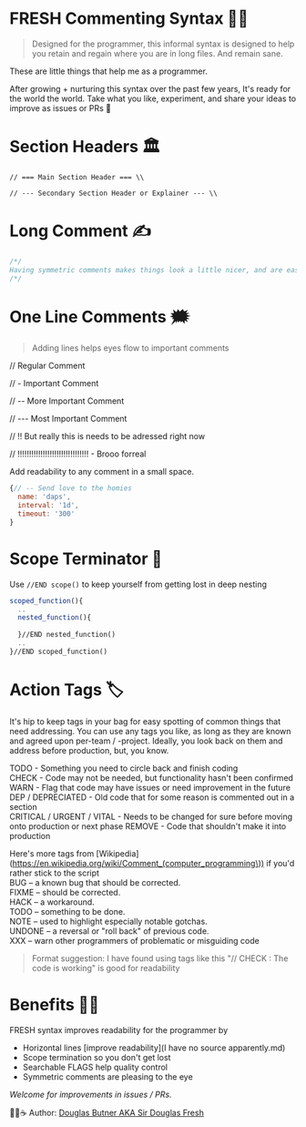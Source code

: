 # FRESH Commenting Syntax 👨‍💻

> Designed for the programmer, this informal syntax is designed to help you retain and regain where you are in long files. And remain sane.

These are little things that help me as a programmer. 

After growing + nurturing this syntax over the past few years, It's ready for the world the world. Take what you like, experiment, and share your ideas to improve as issues or PRs 🙏

# Section Headers 🏛

`// === Main Section Header === \\`


`// --- Secondary Section Header or Explainer --- \\`


# Long Comment ✍️

```javascript
/*/
Having symmetric comments makes things look a little nicer, and are easier to move around. 
/*/
```


# One Line Comments 🗯

> Adding lines helps eyes flow to important comments

// Regular Comment

// - Important Comment

// -- More Important Comment

// --- Most Important Comment

// !! But really this is needs to be adressed right now

// !!!!!!!!!!!!!!!!!!!!!!!!!!!!!!! - Brooo forreal 



Add readability to any comment in a small space.

```javascript
{// -- Send love to the homies 
  name: 'daps',
  interval: '1d',
  timeout: '300'
}
```

# Scope Terminator 🔭

Use `//END scope()` to keep yourself from getting lost in deep nesting

```javascript 
scoped_function(){
  ..
  nested_function(){
    
  }//END nested_function() 
  ..
}//END scoped_function() 
```

# Action Tags 🏷  

It's hip to keep tags in your bag for easy spotting of common things that need addressing. You can use any tags you like, as long as they are known and agreed upon per-team / -project. Ideally, you look back on them and address before production, but, you know.   

TODO - Something you need to circle back and finish coding  
CHECK - Code may not be needed, but functionality hasn't been confirmed  
WARN - Flag that code may have issues or need improvement in the future  
DEP / DEPRECIATED - Old code that for some reason is commented out in a section  
CRITICAL / URGENT / VITAL - Needs to be changed for sure before moving onto production or next phase
REMOVE - Code that shouldn't make it into production  

Here's more tags from [Wikipedia](https://en.wikipedia.org/wiki/Comment_(computer_programming\)) if you'd rather stick to the script  
BUG – a known bug that should be corrected.  
FIXME – should be corrected.  
HACK – a workaround.  
TODO – something to be done.  
NOTE – used to highlight especially notable gotchas.  
UNDONE – a reversal or "roll back" of previous code.  
XXX – warn other programmers of problematic or misguiding code  

> Format suggestion: I have found using tags like this "// CHECK : The code is working" is good for readability  


# Benefits 🍆🍑  
FRESH syntax improves readability for the programmer by   

- Horizontal lines [improve readability](I have no source apparently.md)  
- Scope termination so you don't get lost  
- Searchable FLAGS help quality control  
- Symmetric comments are pleasing to the eye  

*Welcome for improvements in issues / PRs.*  

👨‍💻☕️ Author: [Douglas Butner AKA Sir Douglas Fresh](https://douglas.life)
